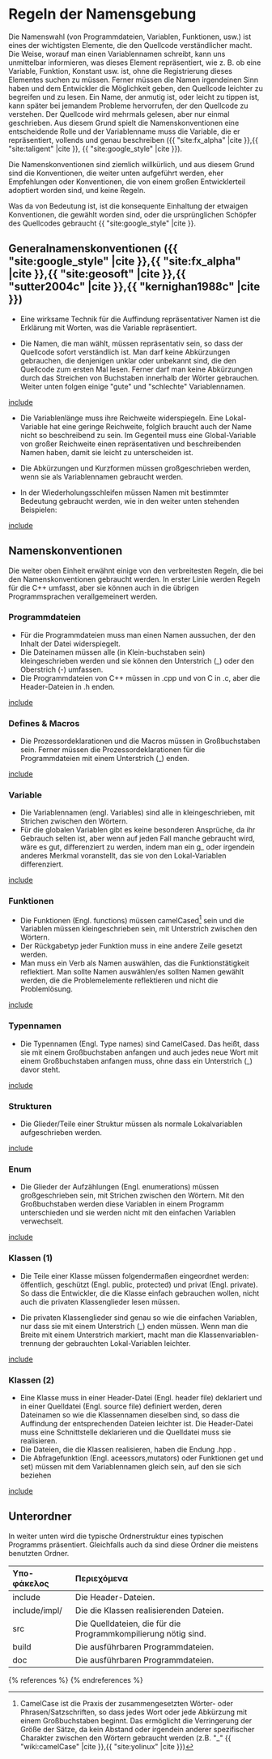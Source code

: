 # Regeln der Namensgebung 

Die Namenswahl (von Programmdateien, Variablen, Funktionen, usw.) ist eines
der wichtigsten Elemente, die den Quellcode verständlicher macht. Die Weise,
worauf man einen Variablennamen schreibt, kann uns unmittelbar informieren,
was dieses Element repräsentiert, wie z. B. ob eine Variable, Funktion,
Konstant usw. ist, ohne die Registrierung dieses Elementes suchen zu müssen.
Ferner  müssen die Namen irgendeinen Sinn haben und dem Entwickler die Möglichkeit geben, den Quellcode leichter zu begreifen und zu lesen.
Ein Name, der anmutig ist, oder leicht zu tippen ist, kann später bei
jemandem Probleme hervorrufen, der den Quellcode zu verstehen. Der Quellcode wird mehrmals gelesen, aber nur einmal geschrieben. Aus diesem Grund spielt
die Namenskonventionen eine entscheidende Rolle und der Variablenname muss
die Variable, die er repräsentiert, vollends und genau beschreiben
({{ "site:fx_alpha" |cite }},{{ "site:taligent" |cite }},
{{ "site:google_style" |cite }}).

Die Namenskonventionen sind ziemlich willkürlich, und aus diesem Grund sind
die Konventionen, die weiter unten aufgeführt werden, eher Empfehlungen oder Konventionen, die von einem großen Entwicklerteil adoptiert worden sind, und keine Regeln. 

Was da von Bedeutung ist, ist die konsequente Einhaltung der etwaigen
Konventionen, die gewählt worden sind, oder die ursprünglichen Schöpfer des
Quellcodes gebraucht {{ "site:google_style" |cite }}.

## Generalnamenskonventionen ({{ "site:google_style" |cite }},{{ "site:fx_alpha" |cite }},{{ "site:geosoft" |cite }},{{ "sutter2004c" |cite }},{{ "kernighan1988c" |cite }})


* Eine wirksame Technik für die Auffindung repräsentativer Namen ist die
Erklärung mit Worten, was die Variable repräsentiert.

* Die Namen, die man wählt, müssen repräsentativ sein, so dass der Quellcode
sofort verständlich ist. Man darf keine Abkürzungen gebrauchen, die
denjenigen unklar oder unbekannt sind, die den Quellcode zum ersten Mal
lesen. Ferner darf man keine Abkürzungen durch das Streichen  von
Buchstaben innerhalb der Wörter gebrauchen. Weiter unten folgen einige "gute"
und "schlechte" Variablennamen.

[include](../../code_examples/naming_1.cpp)

* Die Variablenlänge muss ihre Reichweite widerspiegeln. Eine Lokal-Variable
hat eine geringe Reichweite, folglich braucht auch der Name nicht so
beschreibend zu sein. Im Gegenteil muss eine Global-Variable von großer
Reichweite einen repräsentativen und beschreibenden Namen haben, damit sie
leicht zu unterscheiden ist.

* Die Abkürzungen und Kurzformen müssen großgeschrieben werden, wenn sie 
als Variablennamen gebraucht werden.

* In der Wiederholungsschleifen müssen Namen mit bestimmter Bedeutung
gebraucht werden, wie in den weiter unten stehenden Beispielen:

[include](../../code_examples/naming_2.cpp)

## Namenskonventionen

Die weiter oben Einheit erwähnt einige von den verbreitesten Regeln, die bei
den Namenskonventionen gebraucht werden. In erster Linie werden Regeln für
die C++ umfasst, aber sie können auch in die übrigen Programmsprachen
verallgemeinert werden. 

### Programmdateien

* Für die Programmdateien muss man einen Namen aussuchen, der den Inhalt der
Datei widerspiegelt.
* Die Dateinamen müssen alle (in Klein-buchstaben sein) kleingeschrieben
werden und sie können den Unterstrich (_) oder den Oberstrich (-) umfassen. 
* Die Programmdateien von C++ müssen in .cpp und von C in .c, aber die 
Header-Dateien in .h enden. 

[include](../../code_examples/naming_files.cpp)

### Defines & Macros

* Die Prozessordeklarationen und die Macros müssen in Großbuchstaben sein.
Ferner müssen die Prozessordeklarationen für die Programmdateien mit einem
Unterstrich (_) enden.

[include](../../code_examples/naming_defines.cpp)


### Variable

* Die Variablennamen (engl. Variables) sind alle in kleingeschrieben, mit
Strichen zwischen den Wörtern.
* Für die globalen Variablen gibt es keine besonderen Ansprüche, da ihr
Gebrauch selten ist, aber wenn auf jeden Fall manche gebraucht wird, wäre es
gut, differenziert zu werden, indem man ein g_ oder irgendein anderes Merkmal
voranstellt, das sie von den Lokal-Variablen differenziert. 

[include](../../code_examples/naming_variables.cpp)

### Funktionen

* Die Funktionen (Engl. functions) müssen camelCased[^1] sein und die
Variablen müssen  kleingeschrieben  sein, mit Unterstrich zwischen den
Wörtern.
* Der Rückgabetyp jeder Funktion muss in eine andere Zeile gesetzt werden.
* Man muss ein Verb als Namen auswählen,  das die Funktionstätigkeit
reflektiert. Man sollte Namen auswählen/es sollten Namen gewählt werden, die
die Problemelemente reflektieren und nicht die Problemlösung. 

[include](../../code_examples/naming_functions.cpp)

### Typennamen

* Die Typennamen (Engl. Type names) sind CamelCased. Das heißt, dass sie mit
einem Großbuchstaben anfangen und auch jedes neue Wort mit einem
Großbuchstaben anfangen muss, ohne dass ein Unterstrich (_) davor steht.

[include](../../code_examples/naming_type_names.cpp)

### Strukturen

* Die Glieder/Teile einer Struktur müssen als normale Lokalvariablen
aufgeschrieben werden.

[include](../../code_examples/naming_struct.cpp)

### Enum

* Die Glieder der Aufzählungen (Engl. enumerations) müssen großgeschrieben
sein, mit Strichen zwischen den Wörtern. Mit den Großbuchstaben werden diese
Variablen in einem Programm unterschieden und sie werden nicht mit den
einfachen Variablen verwechselt. 

[include](../../code_examples/naming_enum.cpp)

### Klassen (1)

* Die Teile einer Klasse müssen folgendermaßen eingeordnet werden:
öffentlich, geschützt (Engl. public, protected) und privat (Engl. private).
So dass die Entwickler, die die Klasse einfach gebrauchen wollen, nicht auch
die privaten Klassenglieder lesen müssen.

* Die privaten Klassenglieder sind genau so wie die einfachen Variablen, nur
dass sie mit einem Unterstrich (_) enden müssen. Wenn man die Breite
mit einem Unterstrich markiert, macht man die Klassenvariablen-trennung 
der gebrauchten  Lokal-Variablen leichter.

[include](../../code_examples/naming_class.cpp)

### Klassen (2)

* Eine Klasse muss in einer Header-Datei (Engl. header file) deklariert
und in einer Quelldatei (Engl. source file) definiert werden, deren Dateinamen so wie die Klassennamen dieselben  sind, so dass die Auffindung
der entsprechenden Dateien leichter ist. Die Header-Datei muss eine
Schnittstelle deklarieren und die Quelldatei muss sie realisieren.
* Die Dateien, die die Klassen realisieren, haben die Endung .hpp .
* Die Abfragefunktion (Engl. aceessors,mutators) oder Funktionen get und set) müssen mit dem Variablennamen gleich sein, auf den sie sich beziehen


[include](../../code_examples/naming_class_2.cpp)

## Unterordner

In weiter unten wird die typische Ordnerstruktur eines typischen Programms
präsentiert. Gleichfalls  auch da sind diese Ordner die meistens benutzten
Ordner. 

| Υπο-φάκελος   | Περιεχόμενα                             |
| :------------ |:--------------                          |
| include       | Die Header-Dateien.                     |
| include/impl/ | Die die Klassen realisierenden Dateien. |
| src           | Die Quelldateien, die für die Programmkompilierung nötig sind.                                                     |
| build         | Die ausführbaren Programmdateien.       |
| doc           | Die ausführbaren Programmdateien.       |


[^1]: CamelCase ist die Praxis der zusammengesetzten Wörter- oder Phrasen/Satzschriften, so dass jedes Wort  oder jede Abkürzung mit einem Großbuchstaben beginnt. Das ermöglicht die Verringerung der Größe der Sätze, da kein  Abstand oder irgendein anderer spezifischer Charakter zwischen den Wörtern gebraucht werden (z.B. "_" {{ "wiki:camelCase" |cite }},{{ "site:yolinux" |cite }})

{% references %} {% endreferences %}

